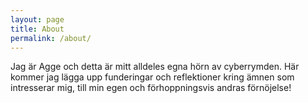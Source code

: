 ```yaml
---
layout: page
title: About
permalink: /about/
---
```


Jag är Agge och detta är mitt alldeles egna hörn av cyberrymden.
Här kommer jag lägga upp funderingar och reflektioner kring ämnen
som intresserar mig, till min egen och förhoppningsvis andras
förnöjelse!
